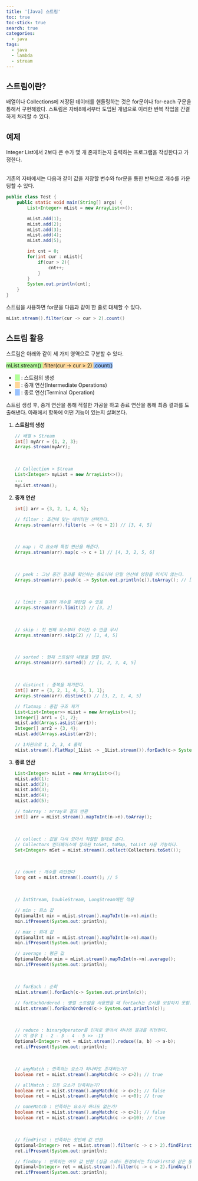 ```yaml
---
title: '[Java] 스트림'
toc: true
toc-stick: true
search: true
categories:
  - java
tags:
  - java
  - lambda
  - stream
---
```


## 스트림이란?

배열이나 Collections에 저장된 데이터를 핸들링하는 것은 for문이나 for-each 구문을 통해서 구현해왔다.
스트림은 자바8에서부터 도입된 개념으로 이러한 반복 작업을 간결하게 처리할 수 있다.

## 예제

Integer List에서 2보다 큰 수가 몇 개 존재하는지 출력하는 프로그램을 작성한다고 가정한다.

<br/>
기존의 자바에서는 다음과 같이 값을 저장할 변수와 for문을 통한 반복으로 개수를 카운팅할 수 있다.

``` java
public class Test {
    public static void main(String[] args) {
        List<Integer> mList = new ArrayList<>();

        mList.add(1);
        mList.add(2);
        mList.add(3);
        mList.add(4);
        mList.add(5);

        int cnt = 0;
        for(int cur : mList){
            if(cur > 2){
                cnt++;
            }
        }
        System.out.println(cnt);
    }
}
```

스트림을 사용하면 for문을 다음과 같이 한 줄로 대체할 수 있다.

``` java
mList.stream().filter(cur -> cur > 2).count()
```

## 스트림 활용

스트림은 아래와 같이 세 가지 영역으로 구분할 수 있다.

<span style="background-color: #b3ff99"> mList.stream() </span>
<span style="background-color: #ffd699"> .filter(cur -> cur > 2) </span>
<span style="background-color: #99c2ff"> .count() </span>

- <span style="background-color: #b3ff99">ㅤ</span> : 스트림의 생성
- <span style="background-color: #ffd699">ㅤ</span> : 중개 연산(Intermediate Operations)
- <span style="background-color: #99c2ff">ㅤ</span> : 종료 연산(Terminal Operation)  

스트림 생성 후, 중개 연산을 통해 적절한 가공을 하고 종료 연산을 통해 최종 결과를 도출해낸다.
아래에서 항목에 어떤 기능이 있는지 살펴본다.

1. **스트림의 생성** 

	``` java
	// 배열 > Stream
	int[] myArr = {1, 2, 3};
	Arrays.stream(myArr);
	```
	<br/>

	``` java
	// Collection > Stream
	List<Integer> myList = new ArrayList<>();
	...
	myList.stream();
	```

2. **중개 연산** 

	``` java
	int[] arr = {3, 2, 1, 4, 5};
	```

	``` java
	// filter : 조건에 맞는 데이터만 선택한다.
	Arrays.stream(arr).filter(c -> (c > 2)) // [3, 4, 5]
	```

	<br/>

	``` java
	// map : 각 요소에 특정 연산을 해준다.
	Arrays.stream(arr).map(c -> c + 1) // [4, 3, 2, 5, 6]
	```

	<br/>

	``` java
	// peek : 그냥 중간 결과를 확인하는 용도이며 단말 연산에 영향을 미치지 않는다.
	Arrays.stream(arr).peek(c -> System.out.println(c)).toArray(); // [3, 2, 1, 4, 5] 그대로 출력
	```

	<br/>

	``` java
	// limit : 결과의 개수를 제한할 수 있음
	Arrays.stream(arr).limit(2) // [3, 2]
	```

	<br/>

	``` java
	// skip : 첫 번째 요소부터 주어진 수 만큼 무시
	Arrays.stream(arr).skip(2) // [1, 4, 5]
	```

	<br/>

	``` java
	// sorted : 현재 스트림의 내용을 정렬 한다.
	Arrays.stream(arr).sorted() // [1, 2, 3, 4, 5]
	```

	<br/>

	``` java
	// distinct : 중복을 제거한다.
	int[] arr = {3, 2, 1, 4, 5, 1, 1};
	Arrays.stream(arr).distinct() // [3, 2, 1, 4, 5]
	```

	``` java
	// flatmap : 중첩 구조 제거
	List<List<Integer>> mList = new ArrayList<>();
	Integer[] arr1 = {1, 2};
	mList.add(Arrays.asList(arr1));
	Integer[] arr2 = {3, 4};
	mList.add(Arrays.asList(arr2));

	// 1차원으로 1, 2, 3, 4 출력
	mList.stream().flatMap(_1List -> _1List.stream()).forEach(c-> System.out.println(c));
	```

2. **종료 연산** 

	``` java
	List<Integer> mList = new ArrayList<>();
	mList.add(1);
	mList.add(2);
	mList.add(3);
	mList.add(4);
	mList.add(5);
	```

	``` java
	// toArray : array로 결과 반환
	int[] arr = mList.stream().mapToInt(n->n).toArray();
	```

	<br/>

	``` java
	// collect : 값을 다시 모아서 적절한 형태로 준다.
	// Collectors 인터페이스에 정의된 toSet, toMap, toList 사용 가능하다.
	Set<Integer> mSet = mList.stream().collect(Collectors.toSet());
	```

	<br/>

	``` java
	// count : 개수를 리턴한다
	long cnt = mList.stream().count(); // 5
	```

	<br/>

	``` java
	// IntStream, DoubleStream, LongStream에만 적용

	// min : 최소 값
	OptionalInt min = mList.stream().mapToInt(n->n).min();
	min.ifPresent(System.out::println);

	// max : 최대 값
	OptionalInt min = mList.stream().mapToInt(n->n).max();
	min.ifPresent(System.out::println);

	// average : 평균 값
	OptionalDouble min = mList.stream().mapToInt(n->n).average();
	min.ifPresent(System.out::println);
	```

	<br/>

	``` java
	// forEach : 순회
	mList.stream().forEach(c-> System.out.println(c));

	// forEachOrdered : 병렬 스트림을 사용했을 때 forEach는 순서를 보장하지 못함.
	mList.stream().forEachOrdered(c-> System.out.println(c));
	```

	<br/>

	``` java
	// reduce : binaryOperator를 인자로 받아서 하나의 결과를 리턴한다.
	// 이 경우 1 - 2 - 3 - 4 - 5 >> -13
	Optional<Integer> ret = mList.stream().reduce((a, b) -> a-b);
	ret.ifPresent(System.out::println);
	```

	<br/>

	``` java
	// anyMatch : 만족하는 요소가 하나라도 존재하는가?
	boolean ret = mList.stream().anyMatch(c -> c>2); // true

	// allMatch : 모든 요소가 만족하는가?
	boolean ret = mList.stream().anyMatch(c -> c>2); // false
	boolean ret = mList.stream().anyMatch(c -> c>0); // true

	// noneMatch : 만족하는 요소가 하나도 없는가?
	boolean ret = mList.stream().anyMatch(c -> c>2); // false
	boolean ret = mList.stream().anyMatch(c -> c>10); // true
	```

	<br/>

	``` java
	// findFirst : 만족하는 첫번째 값 반환
	Optional<Integer> ret = mList.stream().filter(c -> c > 2).findFirst();
	ret.ifPresent(System.out::println);

	// findAny : 만족하는 아무 값 반환 (싱글 스레드 환경에서는 findFirst와 같은 동작)
	Optional<Integer> ret = mList.stream().filter(c -> c > 2).findAny();
	ret.ifPresent(System.out::println);
	```